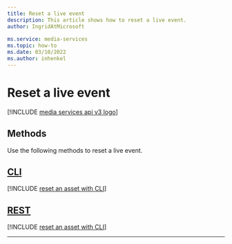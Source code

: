 ```yaml
---
title: Reset a live event
description: This article shows how to reset a live event.
author: IngridAtMicrosoft
 
ms.service: media-services
ms.topic: how-to
ms.date: 03/10/2022
ms.author: inhenkel
---
```


# Reset a live event

[!INCLUDE [media services api v3 logo](./includes/v3-hr.md)]

## Methods

Use the following methods to reset a live event.

## [CLI](#tab/cli/)

[!INCLUDE [reset an asset with CLI](./includes/task-reset-live-event-cli.md)]

## [REST](#tab/rest/)

[!INCLUDE [reset an asset with CLI](./includes/task-reset-live-event-rest.md)]

---
